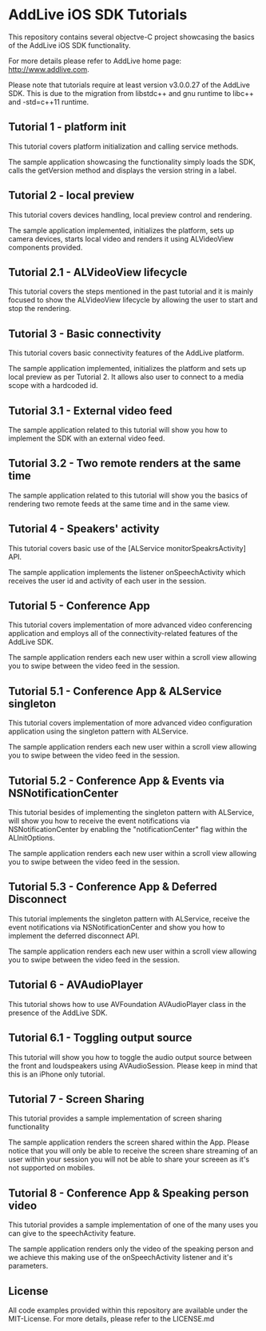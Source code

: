 # AddLive iOS SDK Tutorials

This repository contains several objectve-C project showcasing the basics
of the AddLive iOS SDK functionality.

For more details please refer to AddLive home page: http://www.addlive.com.

Please note that tutorials require at least version v3.0.0.27 of the AddLive
SDK. This is due to the migration from libstdc++ and gnu runtime to
libc++ and -std=c++11 runtime.

## Tutorial 1 - platform init

This tutorial covers platform initialization and calling service methods.

The sample application showcasing the functionality simply loads the SDK, calls
the getVersion method and displays the version string in a label.

## Tutorial 2 - local preview

This tutorial covers devices handling, local preview control and rendering.

The sample application implemented, initializes the platform, sets up camera
devices, starts local video and renders it using ALVideoView components
provided.

## Tutorial 2.1 - ALVideoView lifecycle

This tutorial covers the steps mentioned in the past tutorial and it is mainly
focused to show the ALVideoView lifecycle by allowing the user to start and stop
the rendering.

## Tutorial 3 - Basic connectivity

This tutorial covers basic connectivity features of the AddLive platform.

The sample application implemented, initializes the platform and sets up local
preview as per Tutorial 2. It allows also user to connect to a media scope with
a hardcoded id.

## Tutorial 3.1 - External video feed

The sample application related to this tutorial will show you how to implement
the SDK with an external video feed.

## Tutorial 3.2 - Two remote renders at the same time

The sample application related to this tutorial will show you the basics of
rendering two remote feeds at the same time and in the same view.

## Tutorial 4 - Speakers' activity

This tutorial covers basic use of the [ALService monitorSpeakrsActivity] API.

The sample application implements the listener onSpeechActivity which receives
the user id and activity of each user in the session.

## Tutorial 5 - Conference App

This tutorial covers implementation of more advanced video conferencing
application and employs all of the connectivity-related features of the
AddLive SDK.

The sample application renders each new user within a scroll view allowing you
to swipe between the video feed in the session.

## Tutorial 5.1 - Conference App & ALService singleton

This tutorial covers implementation of more advanced video configuration
application using the singleton pattern with ALService.

The sample application renders each new user within a scroll view allowing you
to swipe between the video feed in the session.

## Tutorial 5.2 - Conference App & Events via NSNotificationCenter

This tutorial besides of implementing the singleton pattern with ALService, will
show you how to receive the event notifications via NSNotificationCenter by enabling
the "notificationCenter" flag within the ALInitOptions.

The sample application renders each new user within a scroll view allowing you
to swipe between the video feed in the session.

## Tutorial 5.3 - Conference App & Deferred Disconnect

This tutorial implements the singleton pattern with ALService, receive the
event notifications via NSNotificationCenter and show you how to implement
the deferred disconnect API.

The sample application renders each new user within a scroll view allowing you
to swipe between the video feed in the session.

## Tutorial 6 - AVAudioPlayer

This tutorial shows how to use AVFoundation AVAudioPlayer class in the presence
of the AddLive SDK.

## Tutorial 6.1 - Toggling output source

This tutorial will show you how to toggle the audio output source between the
front and loudspeakers using AVAudioSession. Please keep in mind that this is
an iPhone only tutorial.

## Tutorial 7 - Screen Sharing

This tutorial provides a sample implementation of screen sharing functionality

The sample application renders the screen shared within the App. Please notice
that you will only be able to receive the screen share streaming of an user
within your session you will not be able to share your screeen as it's not
supported on mobiles.

## Tutorial 8 - Conference App & Speaking person video

This tutorial provides a sample implementation of one of the many uses you can
give to the speechActivity feature.

The sample application renders only the video of the speaking person and we
achieve this making use of the onSpeechActivity listener and it's parameters.

## License

All code examples provided within this repository are available under the
MIT-License. For more details, please refer to the LICENSE.md
